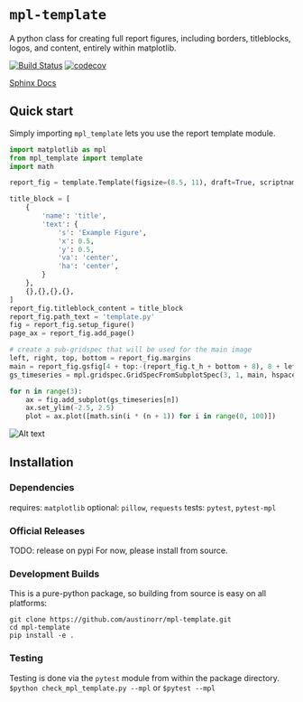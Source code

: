 # `mpl-template`
A python class for creating full report figures, including borders, titleblocks, logos, and content, entirely within matplotlib.

[![Build Status](https://travis-ci.org/austinorr/mpl-template.svg)](https://travis-ci.org/austinorr/mpl-template)
[![codecov](https://codecov.io/gh/austinorr/mpl-template/branch/master/graph/badge.svg)](https://codecov.io/gh/austinorr/mpl-template)

[Sphinx Docs](https://austinorr.github.io/mpl-template/)

## Quick start

Simply importing `mpl_template` lets you use the report template module.

```python
import matplotlib as mpl
from mpl_template import template
import math

report_fig = template.Template(figsize=(8.5, 11), draft=True, scriptname='template.py')

title_block = [
    {
        'name': 'title',
        'text': {
            's': 'Example Figure',
            'x': 0.5,
            'y': 0.5,
            'va': 'center',
            'ha': 'center',
        }
    },
    {},{},{},{},
]
report_fig.titleblock_content = title_block
report_fig.path_text = 'template.py'
fig = report_fig.setup_figure()
page_ax = report_fig.add_page()

# create a sub-gridspec that will be used for the main image
left, right, top, bottom = report_fig.margins
main = report_fig.gsfig[4 + top:-(report_fig.t_h + bottom + 8), 8 + left:-(right + 8)]
gs_timeseries = mpl.gridspec.GridSpecFromSubplotSpec(3, 1, main, hspace=0.3, wspace=0.3)

for n in range(3):
    ax = fig.add_subplot(gs_timeseries[n])
    ax.set_ylim(-2.5, 2.5)
    plot = ax.plot([math.sin(i * (n + 1)) for i in range(0, 100)])
```

![Alt text](example/img/quick_start_mpl_template.png "Example Report Document")

## Installation
### Dependencies
requires: `matplotlib`
optional: `pillow`, `requests`
tests: `pytest`, `pytest-mpl`

### Official Releases
TODO: release on pypi
For now, please install from source.

### Development Builds
This is a pure-python package, so building from source is easy on all platforms:
```
git clone https://github.com/austinorr/mpl-template.git
cd mpl-template
pip install -e .
```
### Testing
Testing is done via the `pytest` module from within the package directory.
`$python check_mpl_template.py --mpl`
or
`$pytest --mpl`
